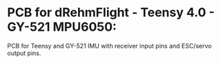 # PCB for dRehmFlight - Teensy 4.0 - GY-521 MPU6050:
PCB for Teensy and GY-521 IMU with receiver input pins and ESC/servo output pins.
